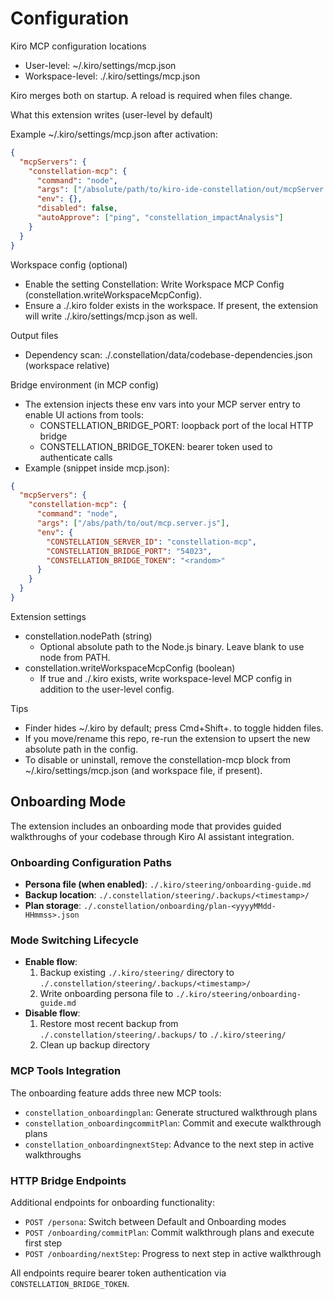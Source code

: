 # Configuration

Kiro MCP configuration locations
- User-level: ~/.kiro/settings/mcp.json
- Workspace-level: ./.kiro/settings/mcp.json

Kiro merges both on startup. A reload is required when files change.

What this extension writes (user-level by default)

Example ~/.kiro/settings/mcp.json after activation:

```json
{
  "mcpServers": {
    "constellation-mcp": {
      "command": "node",
      "args": ["/absolute/path/to/kiro-ide-constellation/out/mcpServer.js"],
      "env": {},
      "disabled": false,
      "autoApprove": ["ping", "constellation_impactAnalysis"]
    }
  }
}
```

Workspace config (optional)
- Enable the setting Constellation: Write Workspace MCP Config (constellation.writeWorkspaceMcpConfig).
- Ensure a ./.kiro folder exists in the workspace. If present, the extension will write ./.kiro/settings/mcp.json as well.

Output files
- Dependency scan: ./.constellation/data/codebase-dependencies.json (workspace relative)

Bridge environment (in MCP config)
- The extension injects these env vars into your MCP server entry to enable UI actions from tools:
  - CONSTELLATION_BRIDGE_PORT: loopback port of the local HTTP bridge
  - CONSTELLATION_BRIDGE_TOKEN: bearer token used to authenticate calls
- Example (snippet inside mcp.json):
```json
{
  "mcpServers": {
    "constellation-mcp": {
      "command": "node",
      "args": ["/abs/path/to/out/mcp.server.js"],
      "env": {
        "CONSTELLATION_SERVER_ID": "constellation-mcp",
        "CONSTELLATION_BRIDGE_PORT": "54023",
        "CONSTELLATION_BRIDGE_TOKEN": "<random>"
      }
    }
  }
}
```

Extension settings
- constellation.nodePath (string)
  - Optional absolute path to the Node.js binary. Leave blank to use node from PATH.
- constellation.writeWorkspaceMcpConfig (boolean)
  - If true and ./.kiro exists, write workspace-level MCP config in addition to the user-level config.

Tips
- Finder hides ~/.kiro by default; press Cmd+Shift+. to toggle hidden files.
- If you move/rename this repo, re-run the extension to upsert the new absolute path in the config.
- To disable or uninstall, remove the constellation-mcp block from ~/.kiro/settings/mcp.json (and workspace file, if present).

## Onboarding Mode

The extension includes an onboarding mode that provides guided walkthroughs of your codebase through Kiro AI assistant integration.

### Onboarding Configuration Paths
- **Persona file (when enabled)**: `./.kiro/steering/onboarding-guide.md`
- **Backup location**: `./.constellation/steering/.backups/<timestamp>/`
- **Plan storage**: `./.constellation/onboarding/plan-<yyyyMMdd-HHmmss>.json`

### Mode Switching Lifecycle
- **Enable flow**: 
  1. Backup existing `./.kiro/steering/` directory to `./.constellation/steering/.backups/<timestamp>/`
  2. Write onboarding persona file to `./.kiro/steering/onboarding-guide.md`
- **Disable flow**: 
  1. Restore most recent backup from `./.constellation/steering/.backups/` to `./.kiro/steering/`
  2. Clean up backup directory

### MCP Tools Integration
The onboarding feature adds three new MCP tools:
- `constellation_onboardingplan`: Generate structured walkthrough plans
- `constellation_onboardingcommitPlan`: Commit and execute walkthrough plans
- `constellation_onboardingnextStep`: Advance to the next step in active walkthroughs

### HTTP Bridge Endpoints
Additional endpoints for onboarding functionality:
- `POST /persona`: Switch between Default and Onboarding modes
- `POST /onboarding/commitPlan`: Commit walkthrough plans and execute first step
- `POST /onboarding/nextStep`: Progress to next step in active walkthrough

All endpoints require bearer token authentication via `CONSTELLATION_BRIDGE_TOKEN`.


